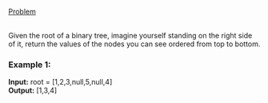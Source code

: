 [Problem](https://leetcode.com/problems/binary-tree-right-side-view/description/?envType=study-plan-v2&envId=top-interview-150)<br/><br/>

Given the root of a binary tree, imagine yourself standing on the right side of it, return the values of the nodes you can see ordered from top to bottom.<br/>

 

### Example 1:


**Input:** root = [1,2,3,null,5,null,4]<br/>
**Output:** [1,3,4]<br/>